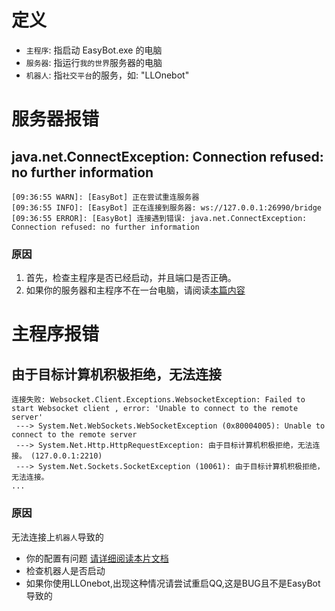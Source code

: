# 定义

- `主程序`: 指启动 EasyBot.exe 的电脑
- `服务器`: 指运行`我的世界`服务器的电脑
- `机器人`: 指`社交平台`的服务，如: "LLOnebot"


# 服务器报错

## java.net.ConnectException: Connection refused: no further information

```log
[09:36:55 WARN]: [EasyBot] 正在尝试重连服务器
[09:36:55 INFO]: [EasyBot] 正在连接到服务器: ws://127.0.0.1:26990/bridge
[09:36:55 ERROR]: [EasyBot] 连接遇到错误: java.net.ConnectException: Connection refused: no further information
```
### 原因

1. 首先，检查主程序是否已经启动，并且端口是否正确。
2. 如果你的服务器和主程序不在一台电脑，请阅读[本篇内容](双机问题.md)

# 主程序报错

## 由于目标计算机积极拒绝，无法连接

```log
连接失败: Websocket.Client.Exceptions.WebsocketException: Failed to start Websocket client , error: 'Unable to connect to the remote server'
 ---> System.Net.WebSockets.WebSocketException (0x80004005): Unable to connect to the remote server
 ---> System.Net.Http.HttpRequestException: 由于目标计算机积极拒绝，无法连接。 (127.0.0.1:2210)
 ---> System.Net.Sockets.SocketException (10061): 由于目标计算机积极拒绝，无法连接。
...
```

### 原因

无法连接上`机器人`导致的

- 你的配置有问题 [请详细阅读本片文档](/quick_start/robots/LLOneBot)
- 检查机器人是否启动
- 如果你使用LLOnebot,出现这种情况请尝试重启QQ,这是BUG且不是EasyBot导致的
